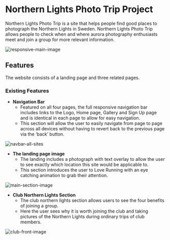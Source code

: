 # Northern Lights Photo Trip Project
Northern Lights Photo Trip is a site that helps people find good places to photograph the Northern Lights in Sweden. Northern Lights Photo Trip allows people to check when and where aurora photography enthusiasts meet and join a group for more relevant information.

![responsive-main-image](https://user-images.githubusercontent.com/119242394/213183357-8dd7e511-ddbf-48e3-be33-f230b063ec67.jpg)
## Features
The website consists of a landing page and three related pages.
### Existing Features
 - **Navigation Bar**
    - Featured on all four pages, the full responsive navigation bar includes links to the Logo, Home page, Gallery and Sign Up page and is identical in each page to allow for easy navigation.
    - This section will allow the user to easily navigate from page to page across all devices without having to revert back to the previous page via the ‘back’ button.

 ![navbar-all-sites](https://user-images.githubusercontent.com/119242394/213186463-34834d9e-d33d-4d7d-b071-bf5763e6cd9b.jpg)
 
 
  - **The landing page image**
    - The landing includes a photograph with text overlay to allow the user to see exactly which location this site would be applicable to.
    - This section introduces the user to Love Running with an eye catching animation to grab their attention.

![main-section-image](https://user-images.githubusercontent.com/119242394/213187922-168f96f3-a94d-4c7f-8f0c-bb8ee5a0df00.jpg)

  - **Club Northern Lights Section**
    - The club northern lights section allows users to see the four benefits of joining a group.
    - Here the user sees why it is worth joining the club and taking pictures of the Northern Lights during ordinary trips of club members.

![club-front-image](https://user-images.githubusercontent.com/119242394/213189610-ead9ad27-64a8-476a-aa46-d89770c4af65.jpg)


